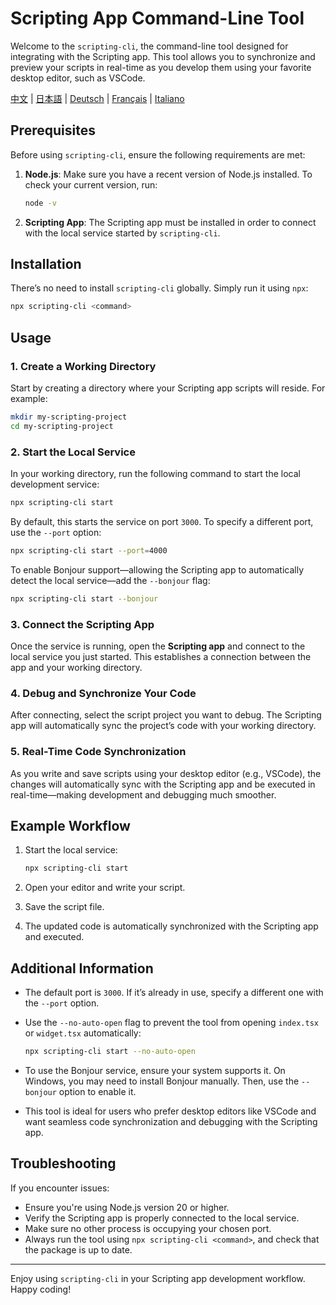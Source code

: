 # Scripting App Command-Line Tool

Welcome to the `scripting-cli`, the command-line tool designed for integrating with the Scripting app. This tool allows you to synchronize and preview your scripts in real-time as you develop them using your favorite desktop editor, such as VSCode.

[中文](./README_zh.md) | [日本語](./README_ja.md) | [Deutsch](./README_de.md) | [Français](./README_fr.md) | [Italiano](./README_it.md)

## Prerequisites

Before using `scripting-cli`, ensure the following requirements are met:

1. **Node.js**: Make sure you have a recent version of Node.js installed. To check your current version, run:

   ```bash
   node -v
   ```

2. **Scripting App**: The Scripting app must be installed in order to connect with the local service started by `scripting-cli`.

## Installation

There’s no need to install `scripting-cli` globally. Simply run it using `npx`:

```bash
npx scripting-cli <command>
```

## Usage

### 1. Create a Working Directory

Start by creating a directory where your Scripting app scripts will reside. For example:

```bash
mkdir my-scripting-project
cd my-scripting-project
```

### 2. Start the Local Service

In your working directory, run the following command to start the local development service:

```bash
npx scripting-cli start
```

By default, this starts the service on port `3000`. To specify a different port, use the `--port` option:

```bash
npx scripting-cli start --port=4000
```

To enable Bonjour support—allowing the Scripting app to automatically detect the local service—add the `--bonjour` flag:

```bash
npx scripting-cli start --bonjour
```

### 3. Connect the Scripting App

Once the service is running, open the **Scripting app** and connect to the local service you just started. This establishes a connection between the app and your working directory.

### 4. Debug and Synchronize Your Code

After connecting, select the script project you want to debug. The Scripting app will automatically sync the project’s code with your working directory.

### 5. Real-Time Code Synchronization

As you write and save scripts using your desktop editor (e.g., VSCode), the changes will automatically sync with the Scripting app and be executed in real-time—making development and debugging much smoother.

## Example Workflow

1. Start the local service:

   ```bash
   npx scripting-cli start
   ```

2. Open your editor and write your script.

3. Save the script file.

4. The updated code is automatically synchronized with the Scripting app and executed.

## Additional Information

* The default port is `3000`. If it’s already in use, specify a different one with the `--port` option.
* Use the `--no-auto-open` flag to prevent the tool from opening `index.tsx` or `widget.tsx` automatically:

  ```bash
  npx scripting-cli start --no-auto-open
  ```
* To use the Bonjour service, ensure your system supports it. On Windows, you may need to install Bonjour manually. Then, use the `--bonjour` option to enable it.
* This tool is ideal for users who prefer desktop editors like VSCode and want seamless code synchronization and debugging with the Scripting app.

## Troubleshooting

If you encounter issues:

* Ensure you're using Node.js version 20 or higher.
* Verify the Scripting app is properly connected to the local service.
* Make sure no other process is occupying your chosen port.
* Always run the tool using `npx scripting-cli <command>`, and check that the package is up to date.

---

Enjoy using `scripting-cli` in your Scripting app development workflow. Happy coding!